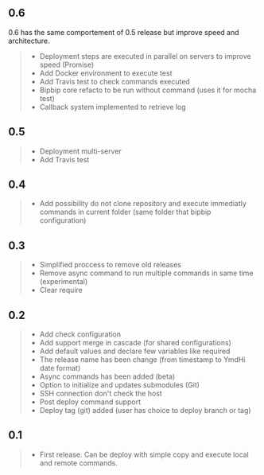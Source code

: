## 0.6

0.6 has the same comportement of 0.5 release but improve speed and architecture.

> * Deployment steps are executed in parallel on servers to improve speed (Promise)
> * Add Docker environment to execute test
> * Add Travis test to check commands executed
> * Bipbip core refacto to be run without command (uses it for mocha test)
> * Callback system implemented to retrieve log

## 0.5

> * Deployment multi-server
> * Add Travis test

## 0.4

> * Add possibility do not clone repository and execute immediatly commands in current folder (same folder that bipbip configuration)

## 0.3

> * Simplified proccess to remove old releases
> * Remove async command to run multiple commands in same time (experimental)
> * Clear require

## 0.2

> * Add check configuration
> * Add support merge in cascade (for shared configurations)
> * Add default values and declare few variables like required
> * The release name has been change (from timestamp to YmdHi date format)
> * Async commands has been added (beta)
> * Option to initialize and updates submodules (Git)
> * SSH connection don't check the host
> * Post deploy command support
> * Deploy tag (git) added (user has choice to deploy branch or tag)

## 0.1

> * First release. Can be deploy with simple copy and execute local and remote commands.
